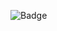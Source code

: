 ![Badge](https://img.shields.io/github/actions/workflow/status/devs-des1re/pylint-badge/workflow.yml)